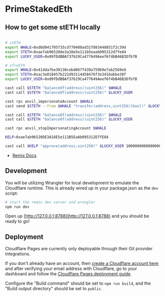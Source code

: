 # PrimeStakedEth

## How to get some stETH locally

```sh

# stETH
export WHALE=0xd8d041705735cd770408ad31f883448851f2c39d
export STETH=0xae7ab96520de3a18e5e111b5eaab095312d7fe84
export LUCKY_USER=0x09fDdBBAf37b19Ca477649Aeef6f4bB46B3Dfb7B

# sfrxETH
export WHALE=0x41dda7be30130cebd867f439a759b9e7ab2569e9
export STETH=0xac3e018457b222d93114458476f3e3416abbe38f
export LUCKY_USER=0x09fDdBBAf37b19Ca477649Aeef6f4bB46B3Dfb7B

cast call $STETH "balanceOf(address)(uint256)" $WHALE
cast call $STETH "balanceOf(address)(uint256)" $LUCKY_USER

cast rpc anvil_impersonateAccount $WHALE
cast send $STETH --from $WHALE "transfer(address,uint256)(bool)" $LUCKY_USER 10000000000000000000 --unlocked

cast call $STETH "balanceOf(address)(uint256)" $WHALE
cast call $STETH "balanceOf(address)(uint256)" $LUCKY_USER

cast rpc anvil_stopImpersonatingAccount $WHALE

KELP=0xae7ab96520DE3A18E5e111B5EaAb095312D7fE84

cast call $KELP "approve(address,uint256)" $LUCKY_USER 10000000000000000000
```

- [Remix Docs](https://remix.run/docs)

## Development

You will be utilizing Wrangler for local development to emulate the Cloudflare
runtime. This is already wired up in your package.json as the `dev` script:

```sh
# start the remix dev server and wrangler
npm run dev
```

Open up [http://127.0.0.1:8788](http://127.0.0.1:8788) and you should be ready
to go!

## Deployment

Cloudflare Pages are currently only deployable through their Git provider
integrations.

If you don't already have an account, then
[create a Cloudflare account here](https://dash.cloudflare.com/sign-up/pages)
and after verifying your email address with Cloudflare, go to your dashboard and
follow the
[Cloudflare Pages deployment guide](https://developers.cloudflare.com/pages/framework-guides/deploy-anything).

Configure the "Build command" should be set to `npm run build`, and the "Build
output directory" should be set to `public`.
